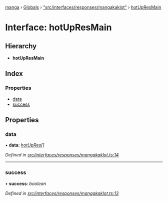 [manga](../README.md) › [Globals](../globals.md) › ["src/interfaces/responses/mangakaklot"](../modules/_src_interfaces_responses_mangakaklot_.md) › [hotUpResMain](_src_interfaces_responses_mangakaklot_.hotupresmain.md)

# Interface: hotUpResMain

## Hierarchy

* **hotUpResMain**

## Index

### Properties

* [data](_src_interfaces_responses_mangakaklot_.hotupresmain.md#data)
* [success](_src_interfaces_responses_mangakaklot_.hotupresmain.md#success)

## Properties

###  data

• **data**: *[hotUpRes](_src_interfaces_responses_mangakaklot_.hotupres.md)[]*

*Defined in [src/interfaces/responses/mangakaklot.ts:14](https://github.com/tushar1210/manga-node/blob/6ab85fc/src/interfaces/responses/mangakaklot.ts#L14)*

___

###  success

• **success**: *boolean*

*Defined in [src/interfaces/responses/mangakaklot.ts:13](https://github.com/tushar1210/manga-node/blob/6ab85fc/src/interfaces/responses/mangakaklot.ts#L13)*
